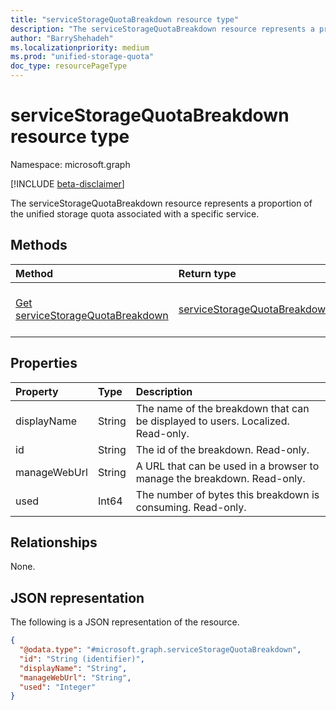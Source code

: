 ```yaml
---
title: "serviceStorageQuotaBreakdown resource type"
description: "The serviceStorageQuotaBreakdown resource represents a proportion of the unified storage quota associated with a specific service."
author: "BarryShehadeh"
ms.localizationpriority: medium
ms.prod: "unified-storage-quota"
doc_type: resourcePageType
---
```


# serviceStorageQuotaBreakdown resource type

Namespace: microsoft.graph

[!INCLUDE [beta-disclaimer](../../includes/beta-disclaimer.md)]

The serviceStorageQuotaBreakdown resource represents a proportion of the unified storage quota associated with a specific service.

## Methods
|Method|Return type|Description|
|:---|:---|:---|
|[Get serviceStorageQuotaBreakdown](../api/servicestoragequotabreakdown-get.md)|[serviceStorageQuotaBreakdown](../resources/servicestoragequotabreakdown.md)|Read the properties and relationships of a [serviceStorageQuotaBreakdown](../resources/servicestoragequotabreakdown.md) object.|

## Properties
|Property|Type|Description|
|:---|:---|:---|
|displayName|String|The name of the breakdown that can be displayed to users. Localized. Read-only.|
|id|String|The id of the breakdown. Read-only.|
|manageWebUrl|String|A URL that can be used in a browser to manage the breakdown. Read-only.|
|used|Int64|The number of bytes this breakdown is consuming. Read-only.|

## Relationships
None.

## JSON representation
The following is a JSON representation of the resource.
<!-- {
  "blockType": "resource",
  "keyProperty": "id",
  "@odata.type": "microsoft.graph.serviceStorageQuotaBreakdown",
}
-->
``` json
{
  "@odata.type": "#microsoft.graph.serviceStorageQuotaBreakdown",
  "id": "String (identifier)",
  "displayName": "String",
  "manageWebUrl": "String",
  "used": "Integer"
}
```

